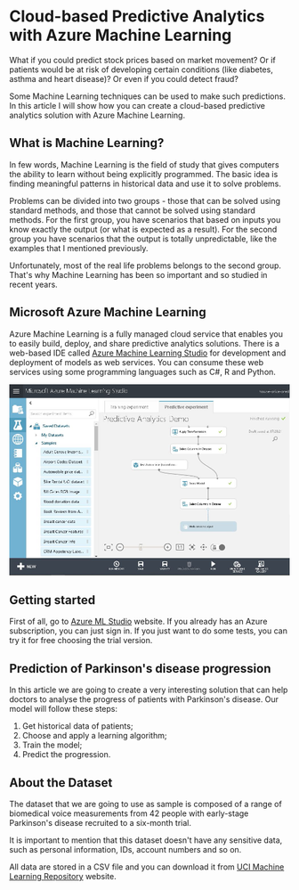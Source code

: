 # Cloud-based Predictive Analytics with Azure Machine Learning

What if you could predict stock prices based on market movement? Or if patients would be at risk of developing certain conditions (like diabetes, asthma and heart disease)? Or even if you could detect fraud?

Some Machine Learning techniques can be used to make such predictions. In this article I will show how you can create a cloud-based predictive analytics solution with Azure Machine Learning.

## What is Machine Learning?

In few words, Machine Learning is the field of study that gives computers the ability to learn without being explicitly programmed. 
The basic idea is finding meaningful patterns in historical data and use it to solve problems.

Problems can be divided into two groups - those that can be solved using standard methods, and those that cannot be solved using standard methods.
For the first group, you have scenarios that based on inputs you know exactly the output (or what is expected as a result).
For the second group you have scenarios that the output is totally unpredictable, like the examples that I mentioned previously.

Unfortunately, most of the real life problems belongs to the second group. 
That's why Machine Learning has been so important and so studied in recent years.

## Microsoft Azure Machine Learning

Azure Machine Learning is a fully managed cloud service that enables you to easily build, deploy, and share predictive analytics solutions.
There is a web-based IDE called [Azure Machine Learning Studio](https://studio.azureml.net/) 
for development and deployment of models as web services. 
You can consume these web services using some programming languages such as C#, R and Python.

![](./img/img-001.JPG) 

## Getting started
First of all, go to [Azure ML Studio](https://studio.azureml.net/) website. 
If you already has an Azure subscription, you can just sign in. 
If you just want to do some tests, you can try it for free choosing the trial version.

## Prediction of Parkinson's disease progression
In this article we are going to create a very interesting solution that can help doctors to analyse the progress of patients 
with Parkinson's disease. Our model will follow these steps:

1. Get historical data of patients;
2. Choose and apply a learning algorithm;
3. Train the model;
4. Predict the progression.

## About the Dataset
The dataset that we are going to use as sample is composed of a range of biomedical voice measurements 
from 42 people with early-stage Parkinson's disease recruited to a six-month trial.

It is important to mention that this dataset doesn't have any sensitive data, such as personal information, 
IDs, account numbers and so on.

All data are stored in a CSV file and you can download it from 
[UCI Machine Learning Repository](https://archive.ics.uci.edu/ml/datasets/Parkinsons+Telemonitoring) website.